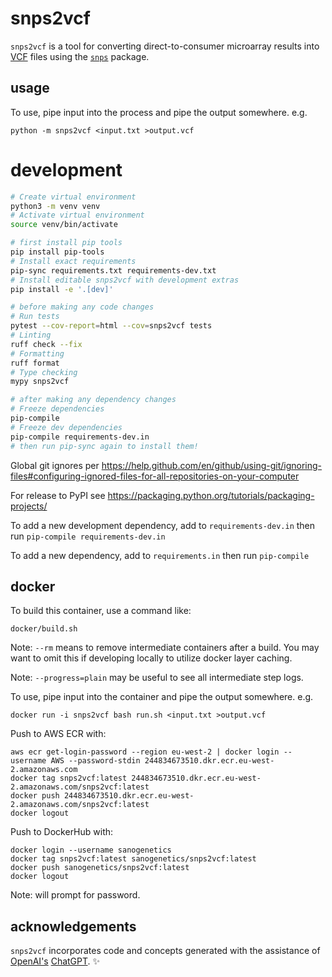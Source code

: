 snps2vcf
========

`snps2vcf` is a tool for converting direct-to-consumer microarray results into
[VCF](https://www.ncbi.nlm.nih.gov/pmc/articles/PMC3137218/) files using the
[`snps`](https://pypi.org/project/snps/) package.

usage
-----

To use, pipe input into the process and pipe the output somewhere. e.g.

```
python -m snps2vcf <input.txt >output.vcf
```

development
===========

```sh
# Create virtual environment
python3 -m venv venv
# Activate virtual environment
source venv/bin/activate

# first install pip tools
pip install pip-tools
# Install exact requirements
pip-sync requirements.txt requirements-dev.txt
# Install editable snps2vcf with development extras
pip install -e '.[dev]'

# before making any code changes
# Run tests
pytest --cov-report=html --cov=snps2vcf tests
# Linting
ruff check --fix
# Formatting
ruff format
# Type checking
mypy snps2vcf

# after making any dependency changes
# Freeze dependencies
pip-compile
# Freeze dev dependencies
pip-compile requirements-dev.in
# then run pip-sync again to install them!
```

Global git ignores per https://help.github.com/en/github/using-git/ignoring-files#configuring-ignored-files-for-all-repositories-on-your-computer

For release to PyPI see https://packaging.python.org/tutorials/packaging-projects/

To add a new development dependency, add to `requirements-dev.in` then run `pip-compile requirements-dev.in`

To add a new dependency, add to `requirements.in` then run `pip-compile`


docker
------

To build this container, use a command like:

```
docker/build.sh
```

Note: `--rm` means to remove intermediate containers after a build. You may want to omit this if developing locally to utilize docker layer caching.

Note: `--progress=plain` may be useful to see all intermediate step logs.

To use, pipe input into the container and pipe the output somewhere. e.g.

```
docker run -i snps2vcf bash run.sh <input.txt >output.vcf
```

Push to AWS ECR with:

```
aws ecr get-login-password --region eu-west-2 | docker login --username AWS --password-stdin 244834673510.dkr.ecr.eu-west-2.amazonaws.com
docker tag snps2vcf:latest 244834673510.dkr.ecr.eu-west-2.amazonaws.com/snps2vcf:latest
docker push 244834673510.dkr.ecr.eu-west-2.amazonaws.com/snps2vcf:latest
docker logout
```

Push to DockerHub with:

```
docker login --username sanogenetics
docker tag snps2vcf:latest sanogenetics/snps2vcf:latest
docker push sanogenetics/snps2vcf:latest
docker logout
```

Note: will prompt for password.

acknowledgements
----------------
`snps2vcf` incorporates code and concepts generated with the assistance of
[OpenAI's](https://openai.com) [ChatGPT](https://chatgpt.com). ✨
